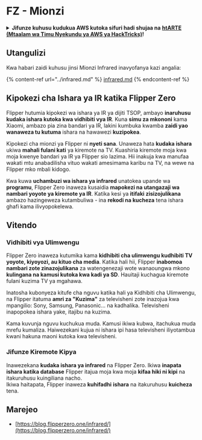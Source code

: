 # FZ - Mionzi

<details>

<summary><strong>Jifunze kuhusu kudukua AWS kutoka sifuri hadi shujaa na</strong> <a href="https://training.hacktricks.xyz/courses/arte"><strong>htARTE (Mtaalam wa Timu Nyekundu ya AWS ya HackTricks)</strong></a><strong>!</strong></summary>

* Je, unafanya kazi katika **kampuni ya usalama wa mtandao**? Unataka kuona **kampuni yako ikionyeshwa kwenye HackTricks**? au unataka kupata toleo **jipya zaidi la PEASS au kupakua HackTricks kwa PDF**? Angalia [**MIPANGO YA USAJILI**](https://github.com/sponsors/carlospolop)!
* Gundua [**Familia ya PEASS**](https://opensea.io/collection/the-peass-family), mkusanyiko wetu wa [**NFTs**](https://opensea.io/collection/the-peass-family) ya kipekee
* Pata [**bidhaa rasmi za PEASS & HackTricks**](https://peass.creator-spring.com)
* **Jiunge na** [**💬**](https://emojipedia.org/speech-balloon/) [**Kikundi cha Discord**](https://discord.gg/hRep4RUj7f) au kikundi cha [**telegram**](https://t.me/peass) au **nifuata** kwenye **Twitter** 🐦[**@carlospolopm**](https://twitter.com/hacktricks_live)**.**
* **Shiriki mbinu zako za kudukua kwa kuwasilisha PRs kwa** [**repo ya hacktricks**](https://github.com/carlospolop/hacktricks) **na** [**repo ya hacktricks-cloud**](https://github.com/carlospolop/hacktricks-cloud).

</details>

## Utangulizi <a href="#ir-signal-receiver-in-flipper-zero" id="ir-signal-receiver-in-flipper-zero"></a>

Kwa habari zaidi kuhusu jinsi Mionzi Infrared inavyofanya kazi angalia:

{% content-ref url="../infrared.md" %}
[infrared.md](../infrared.md)
{% endcontent-ref %}

## Kipokezi cha Ishara ya IR katika Flipper Zero <a href="#ir-signal-receiver-in-flipper-zero" id="ir-signal-receiver-in-flipper-zero"></a>

Flipper hutumia kipokezi wa ishara ya IR ya dijiti TSOP, ambayo **inaruhusu kudaka ishara kutoka kwa vidhibiti vya IR**. Kuna **simu za mkononi** kama Xiaomi, ambazo pia zina bandari ya IR, lakini kumbuka kwamba **zaidi yao wanaweza tu kutuma** ishara na hawawezi **kuzipokea**.

Kipokezi cha mionzi ya Flipper ni **nyeti sana**. Unaweza hata **kudaka ishara** ukiwa **mahali fulani kati** ya kiremote na TV. Kuashiria kiremote moja kwa moja kwenye bandari ya IR ya Flipper sio lazima. Hii inakuja kwa manufaa wakati mtu anabadilisha vituo wakati amesimama karibu na TV, na wewe na Flipper mko mbali kidogo.

Kwa kuwa **uchambuzi wa ishara ya infrared** unatokea upande wa **programu**, Flipper Zero inaweza kusaidia **mapokezi na utangazaji wa nambari yoyote ya kiremote ya IR**. Katika kesi ya **itifaki zisizojulikana** ambazo hazingeweza kutambuliwa - ina **rekodi na kucheza** tena ishara ghafi kama ilivyopokelewa.

## Vitendo

### Vidhibiti vya Ulimwengu

Flipper Zero inaweza kutumika kama **kidhibiti cha ulimwengu kudhibiti TV yoyote, kiyoyozi, au kituo cha media**. Katika hali hii, Flipper **inabomoa** **nambari zote zinazojulikana** za watengenezaji wote wanaoungwa mkono **kulingana na kamusi kutoka kwa kadi ya SD**. Hauitaji kuchagua kiremote fulani kuzima TV ya mgahawa.

Inatosha kubonyeza kitufe cha nguvu katika hali ya Kidhibiti cha Ulimwengu, na Flipper itatuma **amri za "Kuzima"** za televisheni zote inazojua kwa mpangilio: Sony, Samsung, Panasonic... na kadhalika. Televisheni inapopokea ishara yake, itajibu na kuzima.

Kama kuvunja nguvu kuchukua muda. Kamusi ikiwa kubwa, itachukua muda mrefu kumaliza. Haiwezekani kujua ni ishara ipi hasa televisheni iliyotambua kwani hakuna maoni kutoka kwa televisheni.

### Jifunze Kiremote Kipya

Inawezekana **kudaka ishara ya infrared** na Flipper Zero. Ikiwa **inapata ishara katika database** Flipper itajua moja kwa moja **kifaa hiki ni kipi** na itakuruhusu kuingiliana nacho.\
Ikiwa haitapata, Flipper inaweza **kuhifadhi** **ishara** na itakuruhusu **kuicheza** tena.

## Marejeo

* [https://blog.flipperzero.one/infrared/](https://blog.flipperzero.one/infrared/)
